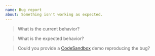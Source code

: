 ```yaml
---
name: Bug report
about: Something isn't working as expected.
---
```


> What is the current behavior?

<!-- ... -->

> What is the expected behavior?

<!-- If your use case is complicated, please be as descriptive as possible. -->

<!-- ... -->

> Could you provide a [CodeSandbox](https://codesandbox.io/) demo reproducing the bug?

<!-- ... -->

